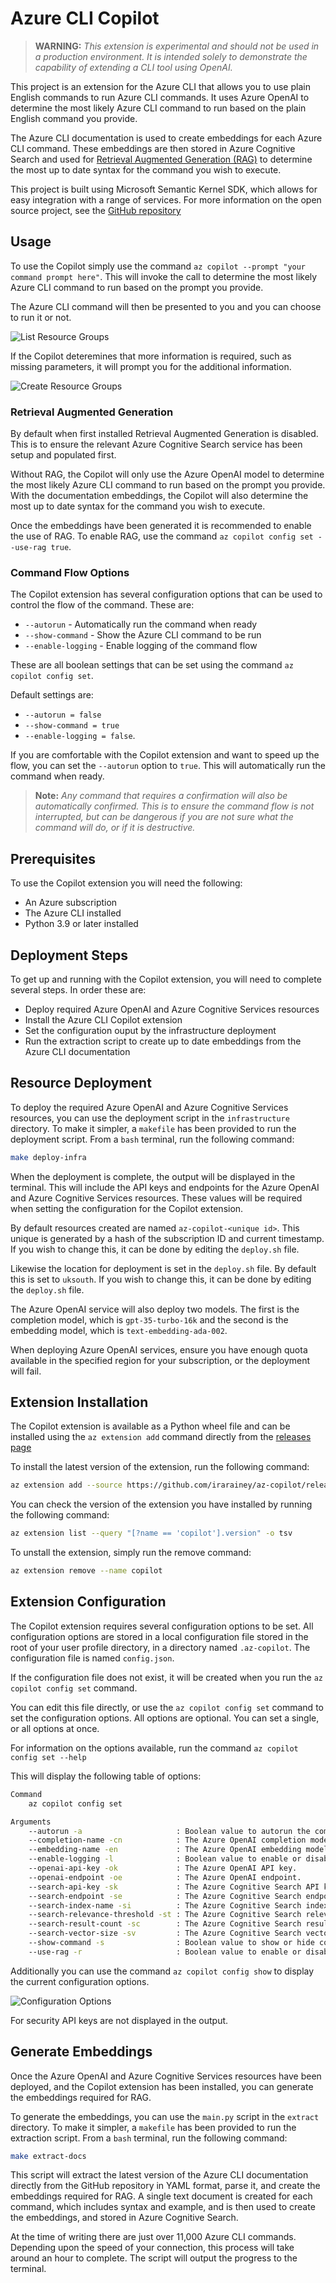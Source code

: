 # Azure CLI Copilot

> **WARNING:** *This extension is experimental and should not be used in a production environment. It is intended solely to demonstrate the capability of extending a CLI tool using OpenAI.*

This project is an extension for the Azure CLI that allows you to use plain English commands to run Azure CLI commands. It uses Azure OpenAI to determine the most likely Azure CLI command to run based on the plain English command you provide.

The Azure CLI documentation is used to create embeddings for each Azure CLI command. These embeddings are then stored in Azure Cognitive Search and used for [Retrieval Augmented Generation (RAG)](https://learn.microsoft.com/en-us/azure/search/retrieval-augmented-generation-overview) to determine the most up to date syntax for the command you wish to execute.

This project is built using Microsoft Semantic Kernel SDK, which allows for easy integration with a range of services. For more information on the open source project, see the [GitHub repository](https://github.com/microsoft/semantic-kernel)

## Usage

To use the Copilot simply use the command `az copilot --prompt "your command prompt here"`. This will invoke the call to determine the most likely Azure CLI command to run based on the prompt you provide.

The Azure CLI command will then be presented to you and you can choose to run it or not.

![List Resource Groups](https://raw.githubusercontent.com/irarainey/az-copilot/main/images/list_resource_groups.png)

If the Copilot deteremines that more information is required, such as missing parameters, it will prompt you for the additional information.

![Create Resource Groups](https://raw.githubusercontent.com/irarainey/az-copilot/main/images/create_without_params.png)

### Retrieval Augmented Generation

By default when first installed Retrieval Augmented Generation is disabled. This is to ensure the relevant Azure Cognitive Search service has been setup and populated first.

Without RAG, the Copilot will only use the Azure OpenAI model to determine the most likely Azure CLI command to run based on the prompt you provide. With the documentation embeddings, the Copilot will also determine the most up to date syntax for the command you wish to execute.

Once the embeddings have been generated it is recommended to enable the use of RAG. To enable RAG, use the command `az copilot config set --use-rag true`.

### Command Flow Options

The Copilot extension has several configuration options that can be used to control the flow of the command. These are:

- `--autorun` - Automatically run the command when ready
- `--show-command` - Show the Azure CLI command to be run
- `--enable-logging` - Enable logging of the command flow

These are all boolean settings that can be set using the command `az copilot config set`.

Default settings are:
- `--autorun = false`
- `--show-command = true`
- `--enable-logging = false`.

If you are comfortable with the Copilot extension and want to speed up the flow, you can set the `--autorun` option to `true`. This will automatically run the command when ready.

> **Note:** *Any command that requires a confirmation will also be automatically confirmed. This is to ensure the command flow is not interrupted, but can be dangerous if you are not sure what the command will do, or if it is destructive.*

## Prerequisites

To use the Copilot extension you will need the following:
- An Azure subscription
- The Azure CLI installed
- Python 3.9 or later installed

## Deployment Steps

To get up and running with the Copilot extension, you will need to complete several steps. In order these are:

- Deploy required Azure OpenAI and Azure Cognitive Services resources
- Install the Azure CLI Copilot extension
- Set the configuration ouput by the infrastructure deployment
- Run the extraction script to create up to date embeddings from the Azure CLI documentation

## Resource Deployment

To deploy the required Azure OpenAI and Azure Cognitive Services resources, you can use the deployment script in the `infrastructure` directory. To make it simpler, a `makefile` has been provided to run the deployment script. From a `bash` terminal, run the following command:

```bash
make deploy-infra
```

When the deployment is complete, the output will be displayed in the terminal. This will include the API keys and endpoints for the Azure OpenAI and Azure Cognitive Services resources. These values will be required when setting the configuration for the Copilot extension.

By default resources created are named `az-copilot-<unique id>`. This unique is generated by a hash of the subscription ID and current timestamp. If you wish to change this, it can be done by editing the `deploy.sh` file.

Likewise the location for deployment is set in the `deploy.sh` file. By default this is set to `uksouth`. If you wish to change this, it can be done by editing the `deploy.sh` file.

The Azure OpenAI service will also deploy two models. The first is the completion model, which is `gpt-35-turbo-16k` and the second is the embedding model, which is `text-embedding-ada-002`.

When deploying Azure OpenAI services, ensure you have enough quota available in the specified region for your subscription, or the deployment will fail.

## Extension Installation

The Copilot extension is available as a Python wheel file and can be installed using the `az extension add` command directly from the [releases page](https://github.com/irarainey/az-copilot/releases)

To install the latest version of the extension, run the following command:

```bash
az extension add --source https://github.com/irarainey/az-copilot/releases/download/latest/copilot.whl --yes
```

You can check the version of the extension you have installed by running the following command:

```bash
az extension list --query "[?name == 'copilot'].version" -o tsv
```

To unstall the extension, simply run the remove command:

```bash
az extension remove --name copilot
```

## Extension Configuration

The Copilot extension requires several configuration options to be set. All configuration options are stored in a local configuration file stored in the root of your user profile directory, in a directory named `.az-copilot`. The configuration file is named `config.json`.

If the configuration file does not exist, it will be created when you run the `az copilot config set` command.

You can edit this file directly, or use the `az copilot config set` command to set the configuration options. All options are optional. You can set a single, or all options at once.

For information on the options available, run the command `az copilot config set --help`

This will display the following table of options:

```bash
Command
    az copilot config set

Arguments
    --autorun -a                     : Boolean value to autorun the command when ready.
    --completion-name -cn            : The Azure OpenAI completion model deployment name.
    --embedding-name -en             : The Azure OpenAI embedding model deployment name.
    --enable-logging -l              : Boolean value to enable or disable logging.
    --openai-api-key -ok             : The Azure OpenAI API key.
    --openai-endpoint -oe            : The Azure OpenAI endpoint.
    --search-api-key -sk             : The Azure Cognitive Search API key.
    --search-endpoint -se            : The Azure Cognitive Search endpoint.
    --search-index-name -si          : The Azure Cognitive Search index name.
    --search-relevance-threshold -st : The Azure Cognitive Search relevance threshold.
    --search-result-count -sc        : The Azure Cognitive Search result count.
    --search-vector-size -sv         : The Azure Cognitive Search vector size.
    --show-command -s                : Boolean value to show or hide commands.
    --use-rag -r                     : Boolean value to enable or disable RAG.
```

Additionally you can use the command `az copilot config show` to display the current configuration options.

![Configuration Options](https://raw.githubusercontent.com/irarainey/az-copilot/main/images/show_configuration.png)

For security API keys are not displayed in the output.

## Generate Embeddings

Once the Azure OpenAI and Azure Cognitive Services resources have been deployed, and the Copilot extension has been installed, you can generate the embeddings required for RAG.

To generate the embeddings, you can use the `main.py` script in the `extract` directory. To make it simpler, a `makefile` has been provided to run the extraction script. From a `bash` terminal, run the following command:

```bash
make extract-docs
```

This script will extract the latest version of the Azure CLI documentation directly from the GitHub repository in YAML format, parse it, and create the embeddings required for RAG. A single text document is created for each command, which includes syntax and example, and is then used to create the embeddings, and stored in Azure Cognitive Search.

At the time of writing there are just over 11,000 Azure CLI commands. Depending upon the speed of your connection, this process will take around an hour to complete. The script will output the progress to the terminal.